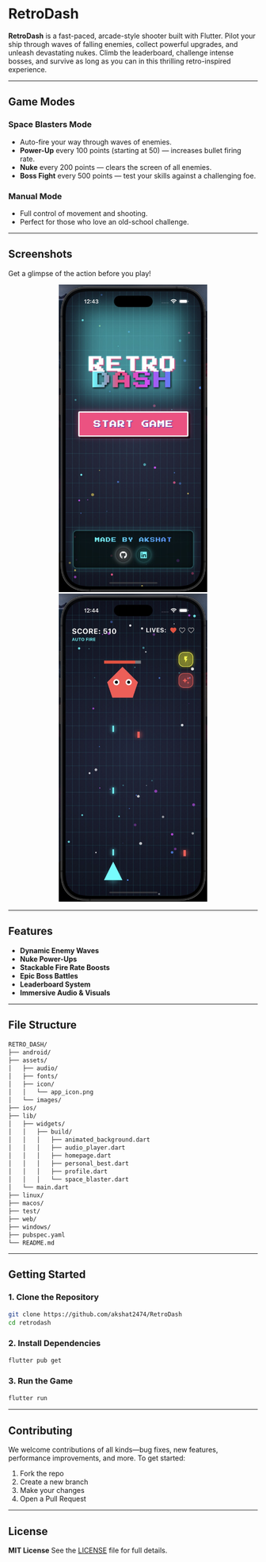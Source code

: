 # RetroDash

**RetroDash** is a fast-paced, arcade-style shooter built with Flutter. Pilot your ship through waves of falling enemies, collect powerful upgrades, and unleash devastating nukes. Climb the leaderboard, challenge intense bosses, and survive as long as you can in this thrilling retro-inspired experience.

---

## Game Modes

###  Space Blasters Mode

* Auto-fire your way through waves of enemies.
* **Power-Up** every 100 points (starting at 50) — increases bullet firing rate.
* **Nuke** every 200 points — clears the screen of all enemies.
* **Boss Fight** every 500 points — test your skills against a challenging foe.

###  Manual Mode

* Full control of movement and shooting.
* Perfect for those who love an old-school challenge.

---

## Screenshots

Get a glimpse of the action before you play!

<p align="center">
  <img src="assets/images/home_page.jpg" alt="Gameplay Screenshot 1" width="300"/>
  <img src="assets/images/boss_fight.jpg" alt="Gameplay Screenshot 2" width="300"/>
</p>

---

## Features

*  **Dynamic Enemy Waves**
*  **Nuke Power-Ups**
*  **Stackable Fire Rate Boosts**
*  **Epic Boss Battles**
*  **Leaderboard System**
*  **Immersive Audio & Visuals**

---

## File Structure

```
RETRO_DASH/
├── android/
├── assets/
│   ├── audio/
│   ├── fonts/
│   ├── icon/
│   │   └── app_icon.png
│   └── images/
├── ios/
├── lib/
│   ├── widgets/
│   │   ├── build/
│   │   │   ├── animated_background.dart
│   │   │   ├── audio_player.dart
│   │   │   ├── homepage.dart
│   │   │   ├── personal_best.dart
│   │   │   ├── profile.dart
│   │   │   └── space_blaster.dart
│   └── main.dart
├── linux/
├── macos/
├── test/
├── web/
├── windows/
├── pubspec.yaml
└── README.md
```

---

##  Getting Started

### 1. Clone the Repository

```bash
git clone https://github.com/akshat2474/RetroDash
cd retrodash
```

### 2. Install Dependencies

```bash
flutter pub get
```

### 3. Run the Game

```bash
flutter run
```

---

## Contributing

We welcome contributions of all kinds—bug fixes, new features, performance improvements, and more.
To get started:

1. Fork the repo
2. Create a new branch
3. Make your changes
4. Open a Pull Request

---

## License

**MIT License**
See the [LICENSE](LICENSE) file for full details.
